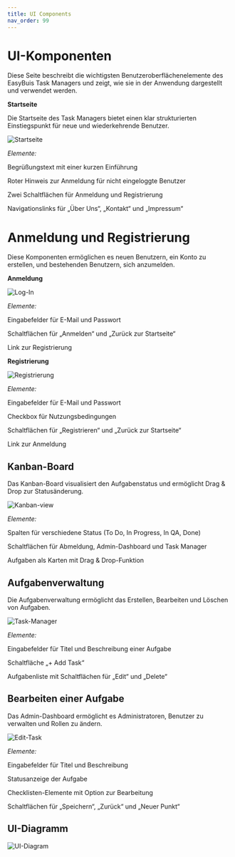 ```yaml
---
title: UI Components
nav_order: 99
---
```


# UI-Komponenten

Diese Seite beschreibt die wichtigsten Benutzeroberflächenelemente des EasyBuis Task Managers und zeigt, wie sie in der Anwendung dargestellt und verwendet werden.

**Startseite**

Die Startseite des Task Managers bietet einen klar strukturierten Einstiegspunkt für neue und wiederkehrende Benutzer.

![Startseite](images\Startseite.png)

*Elemente:*

Begrüßungstext mit einer kurzen Einführung

Roter Hinweis zur Anmeldung für nicht eingeloggte Benutzer

Zwei Schaltflächen für Anmeldung und Registrierung

Navigationslinks für „Über Uns“, „Kontakt“ und „Impressum“

# Anmeldung und Registrierung

Diese Komponenten ermöglichen es neuen Benutzern, ein Konto zu erstellen, und bestehenden Benutzern, sich anzumelden.

**Anmeldung**

![Log-In](images\Log-In.png)

*Elemente:*

Eingabefelder für E-Mail und Passwort

Schaltflächen für „Anmelden“ und „Zurück zur Startseite“

Link zur Registrierung

**Registrierung**

![Registrierung](images\Registrierung.png)

*Elemente:*

Eingabefelder für E-Mail und Passwort

Checkbox für Nutzungsbedingungen

Schaltflächen für „Registrieren“ und „Zurück zur Startseite“

Link zur Anmeldung

## Kanban-Board

Das Kanban-Board visualisiert den Aufgabenstatus und ermöglicht Drag & Drop zur Statusänderung.

![Kanban-view](images\Kanban-view.png)

*Elemente:*

Spalten für verschiedene Status (To Do, In Progress, In QA, Done)

Schaltflächen für Abmeldung, Admin-Dashboard und Task Manager

Aufgaben als Karten mit Drag & Drop-Funktion

## Aufgabenverwaltung

Die Aufgabenverwaltung ermöglicht das Erstellen, Bearbeiten und Löschen von Aufgaben.

![Task-Manager](images\Task-Manager-Screen.png)

*Elemente:*

Eingabefelder für Titel und Beschreibung einer Aufgabe

Schaltfläche „+ Add Task“

Aufgabenliste mit Schaltflächen für „Edit“ und „Delete“

## Bearbeiten einer Aufgabe

Das Admin-Dashboard ermöglicht es Administratoren, Benutzer zu verwalten und Rollen zu ändern.

![Edit-Task](images\Edit-Task.png)

*Elemente:*

Eingabefelder für Titel und Beschreibung

Statusanzeige der Aufgabe

Checklisten-Elemente mit Option zur Bearbeitung

Schaltflächen für „Speichern“, „Zurück“ und „Neuer Punkt“


## UI-Diagramm

![UI-Diagram](images\UI-Diagram.png)